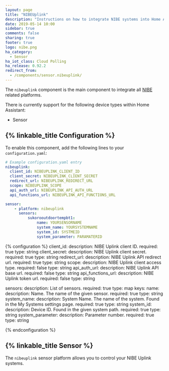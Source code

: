 ```yaml
---
layout: page
title: "NIBEUplink"
description: "Instructions on how to integrate NIBE systems into Home Assistant."
date: 2019-05-14 10:00
sidebar: true
comments: false
sharing: true
footer: true
logo: nibe.png
ha_category:
  - Sensor
ha_iot_class: Cloud Polling
ha_release: 0.92.2
redirect_from:
  - /components/sensor.nibeuplink/
---
```


The `nibeuplink` component is the main component to integrate all [NIBE](https://nibe.com) related platforms.

There is currently support for the following device types within Home Assistant:

- Sensor

## {% linkable_title Configuration %}

To enable this component, add the following lines to your `configuration.yaml`:

```yaml
# Example configuration.yaml entry
nibeuplink:
  client_id: NIBEUPLINK_CLIENT_ID
  client_secret: NIBEUPLINK_CLIENT_SECRET
  redirect_url: NIBEUPLINK_REDIRECT_URL
  scope: NIBEUPLINK_SCOPE
  api_auth_url: NIBEUPLINK_API_AUTH_URL
  api_functions_url: NIBEUPLINK_API_FUNCTIONS_URL

sensor:
    - platform: nibeuplink
      sensors:
          sukorooutdoortempbt1:
              name: YOURSENSORNAME
              system_name: YOURSYSTEMNAME
              system_id: SYSTMEID
              system_parameter: PARAMATERID
```

{% configuration %}
client_id:
  description: NIBE Uplink client ID.
  required: true
  type: string
client_secret:
  description: NIBE Uplink client secret.
  required: true
  type: string
redirect_url:
  description: NIBE Uplink API redirect url.
  required: true
  type: string
scope:
  description: NIBE Uplink client access type.
  required: false
  type: string
api_auth_url:
  description: NIBE Uplink API base url.
  required: false
  type: string
api_functions_url:
  description: NIBE Uplink token url.
  required: false
  type: string

sensors:
  description: List of sensors.
  required:  true
  type: map
  keys:
    name:
      description: Name. The name of the given sensor.
      required: true
      type: string    
    system_name:
      description: System Name. The name of the system. Found in the My Systems settings page.
      required: true
      type: string
    system_id:
      description: Device ID. Found in the given system path.
      required: true
      type: string
    system_parameter:
      description: Parameter number.
      required: true
      type: string

{% endconfiguration %}

## {% linkable_title Sensor %}

The `nibeuplink` sensor platform allows you to control your NIBE Uplink systems.
